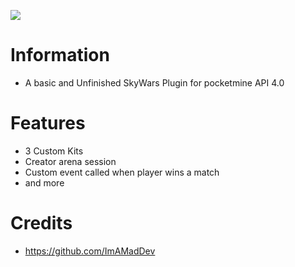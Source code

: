 <a href="https://poggit.pmmp.io/p/BasicSkyWars"><img src="https://poggit.pmmp.io/shield.state/BasicSkyWars"></a>
# Information <br>
- A basic and Unfinished SkyWars Plugin for pocketmine API 4.0 <br>
# Features<br>
- 3 Custom Kits<br>
- Creator arena session
- Custom event called when player wins a match
- and more
# Credits
- https://github.com/ImAMadDev
